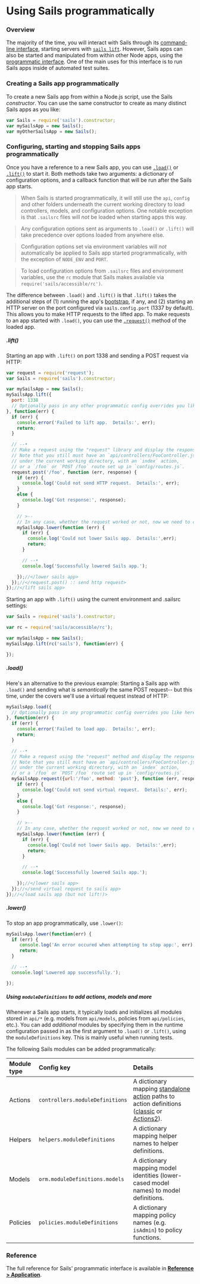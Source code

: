 # Using Sails programmatically

### Overview

The majority of the time, you will interact with Sails through its [command-line interface](http://sailsjs.com/documentation/reference/command-line-interface), starting servers with [`sails lift`](http://sailsjs.com/documentation/reference/command-line-interface/sails-lift).  However, Sails apps can also be started and manipulated from within other Node apps, using the [programmatic interface](http://sailsjs.com/documentation/reference/application).  One of the main uses for this interface is to run Sails apps inside of automated test suites.

### Creating a Sails app programmatically

To create a new Sails app from within a Node.js script, use the Sails _constructor_.  You can use the same constructor to create as many distinct Sails apps as you like:

```javascript
var Sails = require('sails').constructor;
var mySailsApp = new Sails();
var myOtherSailsApp = new Sails();
```

### Configuring, starting and stopping Sails apps programmatically

Once you have a reference to a new Sails app, you can use [`.load()`](http://sailsjs.com/documentation/reference/application/sails-load) or [`.lift()`](http://sailsjs.com/documentation/reference/application/sails-lift) to start it.  Both methods take two arguments: a dictionary of configuration options, and a callback function that will be run after the Sails app starts.

> When Sails is started programmatically, it will still use the `api`, `config` and other folders underneath the current working directory to load controllers, models, and configuration options.  One notable exception is that `.sailsrc` files will _not_ be loaded when starting apps this way.

> Any configuration options sent as arguments to `.load()` or `.lift()` will take precedence over options loaded from anywhere else.

> Configuration options set via environment variables will _not_ automatically be applied to Sails app started programmatically, with the exception of `NODE_ENV` and `PORT`.

> To load configuration options from `.sailsrc` files and environment variables, use the `rc` module that Sails makes available via `require('sails/accessible/rc')`.

The difference between `.load()` and `.lift()` is that `.lift()` takes the additional steps of (1) running the app's [bootstrap](http://sailsjs.com/documentation/reference/configuration/sails-config-bootstrap), if any, and (2) starting an HTTP server on the port configured via `sails.config.port` (1337 by default).  This allows you to make HTTP requests to the lifted app.  To make requests to an app started with `.load()`, you can use the [`.request()`](http://sailsjs.com/documentation/reference/application/sails-request) method of the loaded app.


##### .lift()

Starting an app with `.lift()` on port 1338 and sending a POST request via HTTP:

```javascript
var request = require('request');
var Sails = require('sails').constructor;

var mySailsApp = new Sails();
mySailsApp.lift({
  port: 1338
  // Optionally pass in any other programmatic config overrides you like here.
}, function(err) {
  if (err) {
    console.error('Failed to lift app.  Details:', err);
    return;
  }

  // --•
  // Make a request using the "request" library and display the response.
  // Note that you still must have an `api/controllers/FooController.js` file
  // under the current working directory, with an `index` action,
  // or a `/foo` or `POST /foo` route set up in `config/routes.js`.
  request.post('/foo', function (err, response) {
    if (err) {
      console.log('Could not send HTTP request.  Details:', err);
    }
    else {
      console.log('Got response:', response);
    }

    // >--
    // In any case, whether the request worked or not, now we need to call `.lower()`.
    mySailsApp.lower(function (err) {
      if (err) {
        console.log('Could not lower Sails app.  Details:',err);
        return;
      }

      // --•
      console.log('Successfully lowered Sails app.');

    });//</lower sails app>
  });//</request.post() :: send http request>
});//</lift sails app>
```

Starting an app with `.lift()` using the current environment and .sailsrc settings:

```javascript
var Sails = require('sails').constructor;

var rc = require('sails/accessible/rc');

var mySailsApp = new Sails();
mySailsApp.lift(rc('sails'), function(err) {

});
```

##### .load()

Here's an alternative to the previous example:  Starting a Sails app with `.load()` and sending what is _semantically_ the same POST request-- but this time, under the covers we'll use a virtual request instead of HTTP:

```javascript
mySailsApp.load({
  // Optionally pass in any programmatic config overrides you like here.
}, function(err) {
  if (err) {
    console.error('Failed to load app.  Details:', err);
    return;
  }

  // --•
  // Make a request using the "request" method and display the response.
  // Note that you still must have an `api/controllers/FooController.js` file
  // under the current working directory, with an `index` action,
  // or a `/foo` or `POST /foo` route set up in `config/routes.js`.
  mySailsApp.request({url:'/foo', method: 'post'}, function (err, response) {
    if (err) {
      console.log('Could not send virtual request.  Details:', err);
    }
    else {
      console.log('Got response:', response);
    }

    // >--
    // In any case, whether the request worked or not, now we need to call `.lower()`.
    mySailsApp.lower(function (err) {
      if (err) {
        console.log('Could not lower Sails app.  Details:',err);
        return;
      }

      // --•
      console.log('Successfully lowered Sails app.');

    });//</lower sails app>
  });//</send virtual request to sails app>
});//</load sails app (but not lift!)>
```

##### .lower()

To stop an app programmatically, use `.lower()`:

```javascript
mySailsApp.lower(function(err) {
  if (err) {
     console.log('An error occured when attempting to stop app:', err);
     return;
  }

  // --•
  console.log('Lowered app successfully.');

});
```

##### Using `moduleDefinitions` to add actions, models and more

Whenever a Sails app starts, it typically loads and initializes all modules stored in `api/*` (e.g. models from `api/models`, policies from `api/policies`, etc.).  You can add _additional_ modules by specifying them in the runtime configuration passed in as the first argument to `.load()` or `.lift()`, using the `moduleDefinitions` key.  This is mainly useful when running tests.

The following Sails modules can be added programmatically:

  Module type          | Config key        | Details
 :------------------   |:----------        |:-------
 Actions | `controllers.moduleDefinitions` | A dictionary mapping [standalone action](http://sailsjs.com/documentation/concepts/actions-and-controllers#?standalone-actions) paths to action definitions ([classic](http://sailsjs.com/documentation/concepts/actions-and-controllers#?classic-actions) or [Actions2](http://sailsjs.com/documentation/concepts/actions-and-controllers#?actions-2)).
 Helpers | `helpers.moduleDefinitions` | A dictionary mapping helper names to helper definitions.
 Models  | `orm.moduleDefinitions.models` | A dictionary mapping model identities (lower-cased model names) to model definitions.
 Policies | `policies.moduleDefinitions` | A dictionary mapping policy names (e.g. `isAdmin`) to policy functions.


### Reference

The full reference for Sails' programmatic interface is available in [**Reference > Application**](http://sailsjs.com/documentation/reference/application).

<docmeta name="displayName" value="Programmatic usage">
